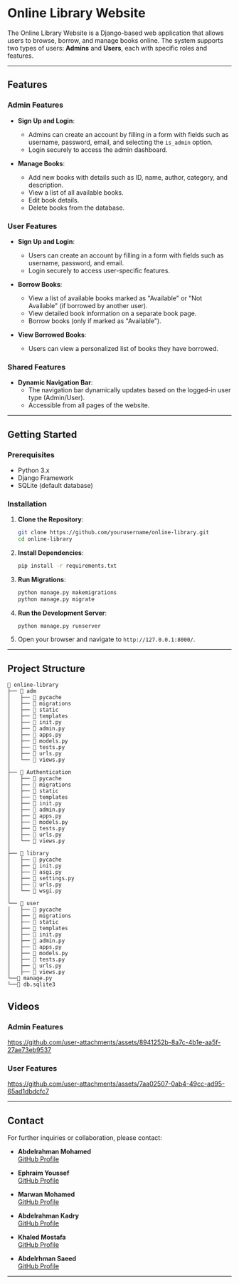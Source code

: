 # Online Library Website

The Online Library Website is a Django-based web application that allows users to browse, borrow, and manage books online. The system supports two types of users: **Admins** and **Users**, each with specific roles and features.

---

## Features

### Admin Features
- **Sign Up and Login**:
  - Admins can create an account by filling in a form with fields such as username, password, email, and selecting the `is_admin` option.
  - Login securely to access the admin dashboard.

- **Manage Books**:
  - Add new books with details such as ID, name, author, category, and description.
  - View a list of all available books.
  - Edit book details.
  - Delete books from the database.

### User Features
- **Sign Up and Login**:
  - Users can create an account by filling in a form with fields such as username, password, and email.
  - Login securely to access user-specific features.

- **Borrow Books**:
  - View a list of available books marked as "Available" or "Not Available" (if borrowed by another user).
  - View detailed book information on a separate book page.
  - Borrow books (only if marked as "Available").

- **View Borrowed Books**:
  - Users can view a personalized list of books they have borrowed.

### Shared Features
- **Dynamic Navigation Bar**:
  - The navigation bar dynamically updates based on the logged-in user type (Admin/User).
  - Accessible from all pages of the website.

---

## Getting Started

### Prerequisites
- Python 3.x
- Django Framework
- SQLite (default database)

### Installation
1. **Clone the Repository**:
    ```sh
    git clone https://github.com/yourusername/online-library.git
    cd online-library
    ```

2. **Install Dependencies**:
    ```sh
    pip install -r requirements.txt
    ```

3. **Run Migrations**:
    ```sh
    python manage.py makemigrations
    python manage.py migrate
    ```

4. **Run the Development Server**:
    ```sh
    python manage.py runserver
    ```

5. Open your browser and navigate to `http://127.0.0.1:8000/`.

---

## Project Structure

```plaintext
📁 online-library
├── 📁 adm
│   ├── 📁 pycache
│   ├── 📁 migrations
│   ├── 📁 static
│   ├── 📁 templates
│   ├── 📄 init.py
│   ├── 📄 admin.py
│   ├── 📄 apps.py
│   ├── 📄 models.py
│   ├── 📄 tests.py
│   ├── 📄 urls.py
│   └── 📄 views.py
│
├── 📁 Authentication
│   ├── 📁 pycache
│   ├── 📁 migrations
│   ├── 📁 static
│   ├── 📁 templates
│   ├── 📄 init.py
│   ├── 📄 admin.py
│   ├── 📄 apps.py
│   ├── 📄 models.py
│   ├── 📄 tests.py
│   ├── 📄 urls.py
│   └── 📄 views.py
│
├── 📁 library
│   ├── 📁 pycache
│   ├── 📄 init.py
│   ├── 📄 asgi.py
│   ├── 📄 settings.py
│   ├── 📄 urls.py
│   └── 📄 wsgi.py
│
└── 📁 user
│   ├── 📁 pycache
│   ├── 📁 migrations
│   ├── 📁 static
│   ├── 📁 templates
│   ├── 📄 init.py
│   ├── 📄 admin.py
│   ├── 📄 apps.py
│   ├── 📄 models.py
│   ├── 📄 tests.py
│   ├── 📄 urls.py
│   ├── 📄 views.py
└──📄 manage.py
└──📄 db.sqlite3
```
## Videos
### Admin Features
https://github.com/user-attachments/assets/8941252b-8a7c-4b1e-aa5f-27ae73eb9537
### User Features
https://github.com/user-attachments/assets/7aa02507-0ab4-49cc-ad95-65ad1dbdcfc7

---

## Contact

For further inquiries or collaboration, please contact:

- **Abdelrahman Mohamed**\
  [GitHub Profile](https://github.com/Abdelrahman-Mohamed2)

- **Ephraim Youssef**\
[GitHub Profile](https://github.com/EphraimYoussef)

- **Marwan Mohamed**\
[GitHub Profile](https://github.com/MarwanMaro999)

- **Abdelrahman Kadry**\
[GitHub Profile](https://github.com/Kadry-jr)

- **Khaled Mostafa**\
[GitHub Profile](https://github.com/khaledmostafa2)

- **Abdelrhman Saeed**\
[GitHub Profile](https://github.com/Abdelrahmaan24)

---
